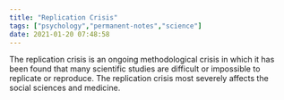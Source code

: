 ```yaml
---
title: "Replication Crisis"
tags: ["psychology","permanent-notes","science"]
date: 2021-01-20 07:48:58
---
```


The replication crisis is an ongoing methodological crisis in which it has been found that many scientific studies are difficult or impossible to replicate or reproduce. The replication crisis most severely affects the social sciences and medicine.
